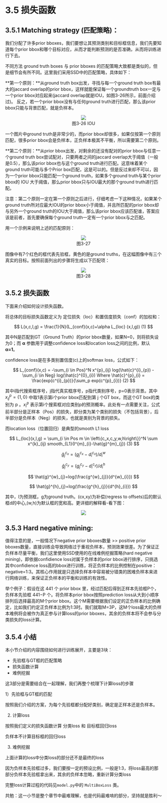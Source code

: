 # 3.5 损失函数

## 3.5.1 Matching strategy (匹配策略)：

我们分配了许多prior bboxes，我们要想让其预测类别和目标框信息，我们先要知道每个prior bbox和哪个目标对应，从而才能判断预测的是否准确，从而将训练进行下去。

不同方法 ground truth boxes 与 prior bboxes 的匹配策略大致都是类似的，但是细节会有所不同。这里我们采用SSD中的匹配策略，具体如下：

**第一个原则：**从ground truth box出发，寻找与每一个ground truth box有最大的jaccard overlap的prior bbox，这样就能保证每一个groundtruth box一定与一个prior bbox对应起来(jaccard overlap就是IOU，如图3-26所示，前面介绍过)。 反之，若一个prior bbox没有与任何ground truth进行匹配，那么该prior bbox只能与背景匹配，就是负样本。

<div align=center>
<img src="https://raw.githubusercontent.com/datawhalechina/dive-into-cv-pytorch/master/markdown_imgs/chapter03/3-26.png">
</div>
<center>图3-26 IOU</center>

一个图片中ground truth是非常少的，而prior bbox却很多，如果仅按第一个原则匹配，很多prior bbox会是负样本，正负样本极其不平衡，所以需要第二个原则。

**第二个原则：**从prior bbox出发，对剩余的还没有配对的prior bbox与任意一个ground truth box尝试配对，只要两者之间的jaccard overlap大于阈值（一般是0.5），那么该prior bbox也与这个ground truth进行匹配。这意味着某个ground truth可能与多个Prior box匹配，这是可以的。但是反过来却不可以，因为一个prior bbox只能匹配一个ground truth，如果多个ground truth与某个prior bbox的 IOU 大于阈值，那么prior bbox只与IOU最大的那个ground truth进行匹配。

注意：第二个原则一定在第一个原则之后进行，仔细考虑一下这种情况，如果某个ground truth所对应最大IOU的prior bbox小于阈值，并且所匹配的prior bbox却与另外一个ground truth的IOU大于阈值，那么该prior bbox应该匹配谁，答案应该是前者，首先要确保每个ground truth一定有一个prior bbox与之匹配。

用一个示例来说明上述的匹配原则：

<div align=center>
<img src="https://raw.githubusercontent.com/datawhalechina/dive-into-cv-pytorch/master/markdown_imgs/chapter03/3-27.png">
</div>
<center>图3-27</center>

图像中有7个红色的框代表先验框，黄色的是ground truths，在这幅图像中有三个真实的目标。按照前面列出的步骤将生成以下匹配项：

<div align=center>
<img src="https://raw.githubusercontent.com/datawhalechina/dive-into-cv-pytorch/master/markdown_imgs/chapter03/3-28.png">
</div>
<center>图3-28</center>


## 3.5.2 损失函数

下面来介绍如何设计损失函数。

将总体的目标损失函数定义为 定位损失（loc）和置信度损失（conf）的加权和：

$$
L(x,c,l,g) = \frac{1}{N}(L_{conf}(x,c)+\alpha L_{loc} (x,l,g)) (1)
$$

其中N是匹配到GT（Ground Truth）的prior bbox数量，如果N=0，则将损失设为0；而 **α** 参数用于调整confidence loss和location loss之间的比例，默认 **α=1**。

confidence loss是在多类别置信度(c)上的softmax loss，公式如下：

$$
L_{conf}(x,c) = -\sum_{i \in Pos}^N x^{p}_{ij} log(\hat{c}^{i}_{p}) - \sum_{i \in Neg} log(\hat{c}^{0}_{i})  Where \hat{c}^{p}_{i} = \frac{exp(c^{i}_{p})}{\sum_p exp(c^{p}_{i})} (2)
$$

其中i指代搜索框序号，j指代真实框序号，p指代类别序号，p=0表示背景。其中$x^{p}_{ij}=\left\{1,0\right\}$ 中取1表示第i个prior bbox匹配到第 j 个GT box，而这个GT box的类别为 p 。$x^{p}_{i}$ 表示第i个搜索框对应类别p的预测概率。此处有一点需要关注，公式前半部分是正样本（Pos）的损失，即分类为某个类别的损失（不包括背景），后半部分是负样本（Neg）的损失，也就是类别为背景的损失。

而location loss（位置回归）是典型的smooth L1 loss

$$
L_{loc}(x,l,g) = \sum_{i \in Pos  m \in \left\{c_x,c_y,w,h\right\}}^N \sum x^{k}_{ij} smooth_{L1}(l^{m}_{i}-\hat{g}^{m}_{j}) (3)
$$

$$
\hat{g}^{c_x}_{j}=(g^{c_x}_{j}-d^{c_x}_{i})/d^{w}_{i}
$$

$$
\hat{g}^{c_y}_{j}=(g^{c_y}_{j}-d^{c_y}_{i})/d^{h}_{i}
$$

$$
\hat{g}^{w}_{j}=log(\frac{g^{w}_{j}}{d^{w}_{i}})
$$

$$
\hat{g}^{h}_{j}=log(\frac{g^{h}_{j}}{d^{h}_{i}})
$$

其中，l为预测框，g为ground truth。(cx,xy)为补偿(regress to offsets)后的默认框d的中心,(w,h)为默认框的宽和高。更详细的解释看-看下图：

<div align=center>
<img src="https://raw.githubusercontent.com/datawhalechina/dive-into-cv-pytorch/master/markdown_imgs/chapter03/3-33.jpg">
</div>


## 3.5.3 Hard negative mining:

值得注意的是，一般情况下negative prior bboxes数量 >> positive prior bboxes数量，直接训练会导致网络过于重视负样本，预测效果很差。为了保证正负样本尽量平衡，我们这里使用SSD使用的在线难例挖掘策略(hard negative mining)，即依据confidience loss对属于负样本的prior bbox进行排序，只挑选其中confidience loss高的bbox进行训练，将正负样本的比例控制在positive：negative=1:3。其核心作用就是只选择负样本中容易被分错类的困难负样本来进行网络训练，来保证正负样本的平衡和训练的有效性。

举个例子：假设在这 441 个 prior bbox 里，经过匹配后得到正样本先验框P个，负样本先验框 441−P 个。将负样本prior bbox按照prediction loss从大到小顺序排列后选择最高的M个prior bbox。这个M需要根据我们设定的正负样本的比例确定，比如我们约定正负样本比例为1:3时。我们就取M=3P，这M个loss最大的负样本难例将会被作为真正参与计算loss的prior bboxes，其余的负样本将不会参与分类损失的loss计算。

## 3.5.4 小结

本小节介绍的内容围绕如何进行训练展开，主要是3块：

- 先验框与GT框的匹配策略
- 损失函数计算
- 难例挖掘

这3部分是需要结合在一起理解，我们再整个梳理下计算loss的步骤

1）先验框与GT框的匹配

按照我们介绍的方案，为每个先验框都分配好类别，确定是正样本还是负样本。

2) 计算loss

按照我们定义的损失函数计算 分类loss 和 目标框回归loss

负样本不计算目标框的回归loss

3) 难例挖掘

上面计算的loss中分类loss的部分还不是最终的loss

因为负样本先验框过多，我们要按一定的预设比例，一般是1:3，将loss最高的那部分负样本先验框拿出来，其余的负样本忽略，重新计算分类loss

完整loss计算过程的代码见`model.py`中的 `MultiBoxLoss` 类。

共勉：这一小节是整个章节中最难理解，也是代码最难啃的部分，坚持就是胜利～


